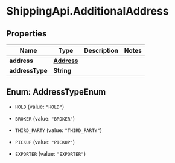 # ShippingApi.AdditionalAddress

## Properties

Name | Type | Description | Notes
------------ | ------------- | ------------- | -------------
**address** | [**Address**](Address.md) |  | 
**addressType** | **String** |  | 



## Enum: AddressTypeEnum


* `HOLD` (value: `"HOLD"`)

* `BROKER` (value: `"BROKER"`)

* `THIRD_PARTY` (value: `"THIRD_PARTY"`)

* `PICKUP` (value: `"PICKUP"`)

* `EXPORTER` (value: `"EXPORTER"`)




